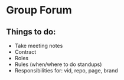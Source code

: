 # Group Forum

## Things to do:
- Take meeting notes
- Contract
- Roles
- Rules (when/where to do standups)
- Responsibilities for: vid, repo, page, brand
